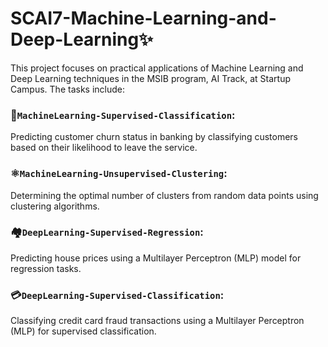 # SCAI7-Machine-Learning-and-Deep-Learning✨
This project focuses on practical applications of Machine Learning and Deep Learning techniques in the MSIB program, AI Track, at Startup Campus. The tasks include:
### 👥`MachineLearning-Supervised-Classification`: 
Predicting customer churn status in banking by classifying customers based on their likelihood to leave the service.
### ⚛️`MachineLearning-Unsupervised-Clustering`: 
Determining the optimal number of clusters from random data points using clustering algorithms.
### 🏘️`DeepLearning-Supervised-Regression`: 
Predicting house prices using a Multilayer Perceptron (MLP) model for regression tasks.
### 💳`DeepLearning-Supervised-Classification`: 
Classifying credit card fraud transactions using a Multilayer Perceptron (MLP) for supervised classification.

